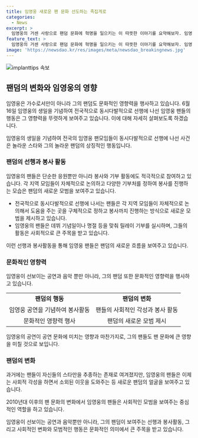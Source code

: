 ```yaml
---
title: 임영웅 새로운 팬 문화 선도하는 족집게로
categories:
  - News
excerpt: >
  임영웅의 거센 사랑으로 팬덤 문화에 혁명을 일으키는 이 따뜻한 이야기를 요약해보자. 임영웅의 생일을 맞아 전국의 모임들이 선행에 나서면서 양안의 찬사를 받고, 데뷔 기념일이나 명절에는 릴레이 기부도 이뤄진다. 또한, 임영웅의 공연 전후에 팬들이 자발적으로 기부를 하며 각종 봉사활동도 이어진다. 이러한 행동은 팬문화가 과거의 단순 추종에서 사회적 책임을 맡는 방향으로 변화하고 있음을 보여주며, 팬들의 따뜻한 마음을 빛나게 한다. 이러한 임영웅의 팬들은 놀라운 스타를 비추며 놀라운 팬덤의 모습을 보여주고 있다.
feature_text: >
  임영웅의 거센 사랑으로 팬덤 문화에 혁명을 일으키는 이 따뜻한 이야기를 요약해보자. 임영웅의 생일을 맞아 전국의 모임들이 선행에 나서면서 양안의 찬사를 받고, 데뷔 기념일이나 명절에는 릴레이 기부도 이뤄진다. 또한, 임영웅의 공연 전후에 팬들이 자발적으로 기부를 하며 각종 봉사활동도 이어진다. 이러한 행동은 팬문화가 과거의 단순 추종에서 사회적 책임을 맡는 방향으로 변화하고 있음을 보여주며, 팬들의 따뜻한 마음을 빛나게 한다. 이러한 임영웅의 팬들은 놀라운 스타를 비추며 놀라운 팬덤의 모습을 보여주고 있다.
image: 'https://newsdao.kr/res/images/meta/newsdao_breakingnews.jpg'
---
```


<p><img src="https://newsdao.kr/res/images/meta/newsdao_breakingnews.jpg" alt="implanttips 속보" /></p>

<h2 data-ke-size="size26">팬덤의 변화와 임영웅의 영향</h2>

<p>임영웅은 가수로서만이 아니라 그의 팬덤도 문화적인 영향력을 행사하고 있습니다. 6월 16일 임영웅의 생일을 기념하여 전국적으로 동시다발적으로 선행에 나선 임영웅 팬들의 행동은 그 영향력을 뚜렷하게 보여주고 있습니다. 이에 대해 자세히 살펴보도록 하겠습니다.</p>

<p data-ke-size="size16">임영웅의 생일을 기념하여 전국의 임영웅 팬모임들이 동시다발적으로 선행에 나선 사건은 놀라운 스타와 그의 놀라운 팬덤의 상징적인 행동입니다.</p>

<h3 data-ke-size="size24">팬덤의 선행과 봉사 활동</h3>

<p>임영웅의 팬들은 단순한 응원뿐만 아니라 봉사와 기부 활동에도 적극적으로 참여하고 있습니다. 각 지역 모임들이 자체적으로 논의하고 다양한 기부처를 정하여 봉사를 진행하는 모습은 팬덤의 새로운 모범을 보여주고 있습니다.</p>

<ul>
  <li>전국적으로 동시다발적으로 선행에 나서는 팬들은 각 지역 모임들이 자체적으로 논의해서 도움을 주는 곳을 구체적으로 정하고 봉사까지 진행하는 방식으로 새로운 모범을 제시하고 있습니다.</li>
  <li>임영웅의 팬들은 데뷔 기념일이나 명절 등을 맞춰 릴레이 기부를 실시하며, 그들의 활동은 사회적으로 큰 주목을 받고 있습니다.</li>
</ul>

<p data-ke-size="size16">이런 선행과 봉사활동을 통해 임영웅 팬들은 팬덤의 새로운 흐름을 보여주고 있습니다.</p>

<h3 data-ke-size="size24">문화적인 영향력</h3>

<p>임영웅이 선보이는 공연과 음악 뿐만 아니라, 그의 팬덤 또한 문화적인 영향력을 행사하고 있습니다.</p>

<table>
  <tr>
    <td style="text-align: center; height: 17px;"><b>팬덤의 행동</b></td>
    <td style="text-align: center; height: 17px;"><b>팬덤의 변화</b></td>
  </tr>
  <tr>
    <td style="text-align: center; height: 17px;">임영웅 공연을 기념하여 봉사활동</td>
    <td style="text-align: center; height: 17px;">팬들의 사회적인 각성과 봉사 활동</td>
  </tr>
  <tr>
    <td style="text-align: center; height: 17px;">문화적인 영향력 행사</td>
    <td style="text-align: center; height: 17px;">팬덤의 새로운 모범 제시</td>
  </tr>
</table>

<p data-ke-size="size16">임영웅의 공연이 공연 문화에 미치는 영향과 마찬가지로, 그의 팬들도 팬 문화에 큰 영향을 미칠 것으로 보입니다.</p>

<h3 data-ke-size="size24">팬덤의 변화</h3>

<p>과거에는 팬들이 자신들의 스타만을 추종하는 존재로 여겨졌지만, 임영웅의 팬들은 이제는 사회적 각성을 하면서 소외된 이웃을 도와주는 등 새로운 팬덤의 얼굴을 보여주고 있습니다.</p>

<p data-ke-size="size16">2010년대 이후의 팬 문화의 변화에서 임영웅의 팬들은 사회적인 모범을 보여주는 중심적인 역할을 하고 있습니다.</p>

<p>임영웅이 선보이는 공연과 음악뿐만 아니라, 그의 팬덤이 보여주는 선행과 봉사활동, 그리고 사회적인 변화와 모범적인 행동은 문화적인 의미에서 큰 주목을 받고 있습니다.</p>

